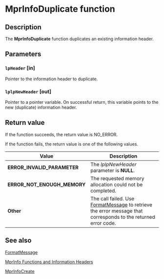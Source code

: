 # MprInfoDuplicate function

## Description

The
**MprInfoDuplicate** function duplicates an existing information header.

## Parameters

### `lpHeader` [in]

Pointer to the information header to duplicate.

### `lplpNewHeader` [out]

Pointer to a pointer variable. On successful return, this variable points to the new (duplicate) information header.

## Return value

If the function succeeds, the return value is NO_ERROR.

If the function fails, the return value is one of the following values.

| Value | Description |
| --- | --- |
| **ERROR_INVALID_PARAMETER** | The *lplpNewHeader* parameter is **NULL**. |
| **ERROR_NOT_ENOUGH_MEMORY** | The requested memory allocation could not be completed. |
| **Other** | The call failed. Use [FormatMessage](https://learn.microsoft.com/windows/desktop/api/winbase/nf-winbase-formatmessage) to retrieve the error message that corresponds to the returned error code. |

## See also

[FormatMessage](https://learn.microsoft.com/windows/desktop/api/winbase/nf-winbase-formatmessage)

[MprInfo Functions and Information Headers](https://learn.microsoft.com/windows/desktop/RRAS/understanding-mprinfo-functions-and-information-headers)

[MprInfoCreate](https://learn.microsoft.com/windows/desktop/api/mprapi/nf-mprapi-mprinfocreate)